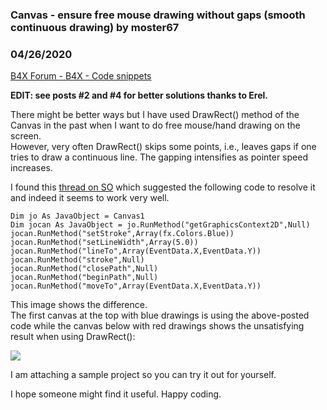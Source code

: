 ###  Canvas - ensure free mouse drawing without gaps (smooth continuous drawing) by moster67
### 04/26/2020
[B4X Forum - B4X - Code snippets](https://www.b4x.com/android/forum/threads/116886/)

**EDIT: see posts #2 and #4 for better solutions thanks to Erel.**  
  
There might be better ways but I have used DrawRect() method of the Canvas in the past when I want to do free mouse/hand drawing on the screen.  
However, very often DrawRect() skips some points, i.e., leaves gaps if one tries to draw a continuous line. The gapping intensifies as pointer speed increases.  
  
I found this [thread on SO](https://stackoverflow.com/questions/43429251/how-to-draw-a-continuous-line-with-mouse-on-javafx-canvas/43429354#43429354) which suggested the following code to resolve it and indeed it seems to work very well.  
  

```B4X
Dim jo As JavaObject = Canvas1  
Dim jocan As JavaObject = jo.RunMethod("getGraphicsContext2D",Null)  
jocan.RunMethod("setStroke",Array(fx.Colors.Blue))  
jocan.RunMethod("setLineWidth",Array(5.0))  
jocan.RunMethod("lineTo",Array(EventData.X,EventData.Y))  
jocan.RunMethod("stroke",Null)  
jocan.RunMethod("closePath",Null)  
jocan.RunMethod("beginPath",Null)  
jocan.RunMethod("moveTo",Array(EventData.X,EventData.Y))
```

  
  
This image shows the difference.  
The first canvas at the top with blue drawings is using the above-posted code while the canvas below with red drawings shows the unsatisfying result when using DrawRect():  
  
![](https://www.b4x.com/android/forum/attachments/92614)  
  
I am attaching a sample project so you can try it out for yourself.  
  
I hope someone might find it useful. Happy coding.